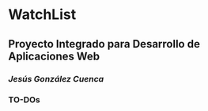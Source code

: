 # WatchList
## Proyecto Integrado para Desarrollo de Aplicaciones Web
### *Jesús González Cuenca*

### TO-DOs

<!-- TODO Investigar Thymeleaf + HTMX (libreria js para inyectar dinamicamente fragmentos de html dentro de las vistas generadas por el servidor) -->

